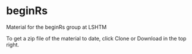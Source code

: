 # beginRs
Material for the beginRs group at LSHTM

To get a zip file of the material to date, click Clone or Download in the top right.

